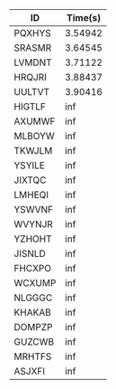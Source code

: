|ID|Time(s)|
|-|-|
|PQXHYS|3.54942|
|SRASMR|3.64545|
|LVMDNT|3.71122|
|HRQJRI|3.88437|
|UULTVT|3.90416|
|HIGTLF|inf|
|AXUMWF|inf|
|MLBOYW|inf|
|TKWJLM|inf|
|YSYILE|inf|
|JIXTQC|inf|
|LMHEQI|inf|
|YSWVNF|inf|
|WVYNJR|inf|
|YZHOHT|inf|
|JISNLD|inf|
|FHCXPO|inf|
|WCXUMP|inf|
|NLGGGC|inf|
|KHAKAB|inf|
|DOMPZP|inf|
|GUZCWB|inf|
|MRHTFS|inf|
|ASJXFI|inf|
